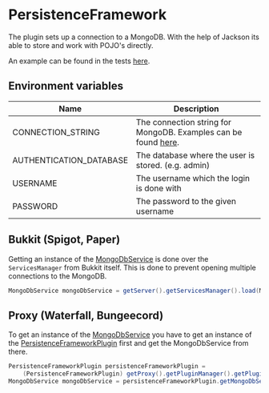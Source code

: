# PersistenceFramework

The plugin sets up a connection to a MongoDB. With the help of Jackson its able
to store and work with POJO's directly.

An example can be found in the tests [here](common/src/test/java/net/itskev/persistenceframework/common/service/DefaultMongoDbServiceTest.java).

## Environment variables
| Name  | Description  |
|---|---|
| CONNECTION_STRING | The connection string for MongoDB. Examples can be found [here](https://docs.mongodb.com/manual/reference/connection-string/). |
| AUTHENTICATION_DATABASE | The database where the user is stored. (e.g. admin) |
| USERNAME | The username which the login is done with |
| PASSWORD | The password to the given username |

## Bukkit (Spigot, Paper)
Getting an instance of the [MongoDbService](common/src/main/java/net/itskev/persistenceframework/common/api/MongoDbService.java) is done over the `ServicesManager`
from Bukkit itself. This is done to prevent opening multiple connections to the MongoDB.

```java
MongoDbService mongoDbService = getServer().getServicesManager().load(MongoDbService.class);
```

## Proxy (Waterfall, Bungeecord)
To get an instance of the [MongoDbService](common/src/main/java/net/itskev/persistenceframework/common/api/MongoDbService.java)
you have to get an instance of the [PersistenceFrameworkPlugin](proxy/src/main/java/net/itskev/persistenceframework/proxy/PersistenceFrameworkPlugin.java)
first and get the MongoDbService from there.

```java
PersistenceFrameworkPlugin persistenceFrameworkPlugin =
    (PersistenceFrameworkPlugin) getProxy().getPluginManager().getPlugin("PersistenceFramework");
MongoDbService mongoDbService = persistenceFrameworkPlugin.getMongoDbService();
```
